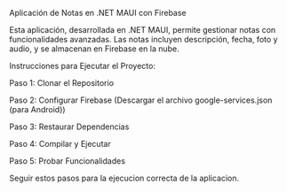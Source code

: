 Aplicación de Notas en .NET MAUI con Firebase

Esta aplicación, desarrollada en .NET MAUI, permite gestionar notas con funcionalidades avanzadas. Las notas incluyen descripción, fecha, foto y audio, y se almacenan en Firebase en la nube.


Instrucciones para Ejecutar el Proyecto:

Paso 1: Clonar el Repositorio  

Paso 2: Configurar Firebase (Descargar el archivo google-services.json (para Android))  

Paso 3: Restaurar Dependencias  

Paso 4: Compilar y Ejecutar  

Paso 5: Probar Funcionalidades  


Seguir estos pasos para la ejecucion correcta de la aplicacion.
